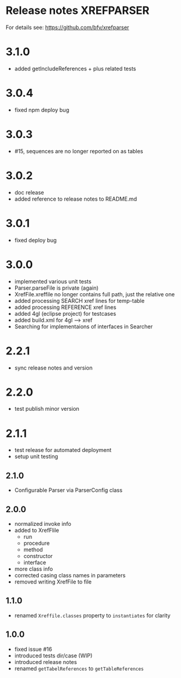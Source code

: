 # Release notes XREFPARSER
For details see: https://github.com/bfv/xrefparser

# 3.1.0
- added getIncludeReferences + plus related tests

# 3.0.4
- fixed npm deploy bug

# 3.0.3
- #15, sequences are no longer reported on as tables

# 3.0.2
- doc release
- added reference to release notes to README.md

# 3.0.1
- fixed deploy bug

# 3.0.0
- implemented various unit tests
- Parser.parseFile is private (again)
- XrefFile.xreffile no longer contains full path, just the relative one
- added processing SEARCH xref lines for temp-table
- added processing REFERENCE xref lines
- added 4gl (eclipse project) for testcases
- added build.xml for 4gl --> xref
- Searching for implementaions of interfaces in Searcher

# 2.2.1
- sync release notes and version

# 2.2.0
- test publish minor version

# 2.1.1
- test release for automated deployment
- setup unit testing

## 2.1.0
- Configurable Parser via ParserConfig class

## 2.0.0
- normalized invoke info
- added to XrefFlile
  - run
  - procedure
  - method
  - constructor
  - interface
- more class info
- corrected casing class names in parameters
- removed writing XrefFile to file

## 1.1.0
- renamed `Xreffile.classes` property to `instantiates` for clarity

## 1.0.0
- fixed issue #16
- introduced tests dir/case (WIP)
- introduced release notes
- renamed `getTabelReferences` to `getTableReferences`